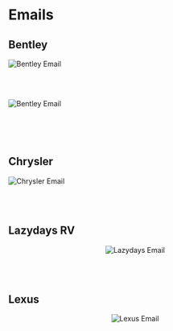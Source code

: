 # Emails

## Bentley

<p>
  <img src="screenshots/0816-Bentley.png" alt="Bentley Email">  
</p> 
<br/>
<br/>
<p>
  <img src="screenshots/0816-Bentley2.png" alt="Bentley Email">  
</p> 
<br/>

<br/>
<br/>

## Chrysler

<p>
  <img src="screenshots/Chrysler-Pacifica.jpeg" alt="Chrysler Email">  
</p> 
<br/>
<br/>

## Lazydays RV

<p align="center">
  <img src="screenshots/CrownClub-EM-1016.png" alt="Lazydays Email">  
</p> 

<br/>
<br/>

## Lexus

<p align="center">
  <img src="screenshots/Lexus-Exhilaration.png" alt="Lexus Email">  
</p> 


